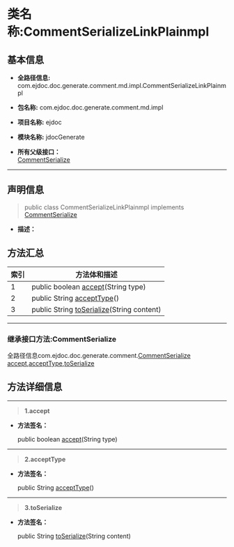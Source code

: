 # 类名称:CommentSerializeLinkPlainmpl

## 基本信息

* **全路径信息:** com.ejdoc.doc.generate.comment.md.impl.CommentSerializeLinkPlainmpl
* **包名称:** com.ejdoc.doc.generate.comment.md.impl
* **项目名称:** ejdoc
* **模块名称:** jdocGenerate






* **所有父级接口：**  
[CommentSerialize](/jdocGenerate/com/ejdoc/doc/generate/comment/CommentSerialize.md)


---

## 声明信息
> public class CommentSerializeLinkPlainmpl   implements [CommentSerialize](/jdocGenerate/com/ejdoc/doc/generate/comment/CommentSerialize.md)   


* **描述：** 

  








## 方法汇总

|   索引  |    方法体和描述   |
| ---- | ---- |
|1|public boolean [accept](#innerlink-accept-javalangstring)(String type)   <br/>|
|2|public String [acceptType](#innerlink-accepttype)()   <br/>|
|3|public String [toSerialize](#innerlink-toserialize-javalangstring)(String content)   <br/>|




---
### 继承接口方法:CommentSerialize

全路径信息com.ejdoc.doc.generate.comment.[CommentSerialize](/jdocGenerate/com/ejdoc/doc/generate/comment/CommentSerialize.md)  
[accept](/jdocGenerate/com/ejdoc/doc/generate/comment/CommentSerialize.md#accept-javalangstring),[acceptType](/jdocGenerate/com/ejdoc/doc/generate/comment/CommentSerialize.md#acceptType),[toSerialize](/jdocGenerate/com/ejdoc/doc/generate/comment/CommentSerialize.md#toSerialize-javalangstring)




## 方法详细信息

---
> **1.<span id="innerlink-accept-javalangstring">accept</span>**

* **方法签名：** 

  public boolean [accept](#accept-javalangstring)(String type)   







---
> **2.<span id="innerlink-accepttype">acceptType</span>**

* **方法签名：** 

  public String [acceptType](#accepttype)()   







---
> **3.<span id="innerlink-toserialize-javalangstring">toSerialize</span>**

* **方法签名：** 

  public String [toSerialize](#toserialize-javalangstring)(String content)   







